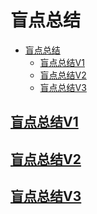 # 盲点总结

<!-- TOC -->
* [盲点总结](#盲点总结)
  * [盲点总结V1](#盲点总结v1)
  * [盲点总结V2](#盲点总结v2)
  * [盲点总结V3](#盲点总结v3)
<!-- TOC -->

## [盲点总结V1](summary/mang-dian-v1.md)

## [盲点总结V2](summary/mang-dian-v2.md)

## [盲点总结V3](summary/mang-dian-v3.md)



